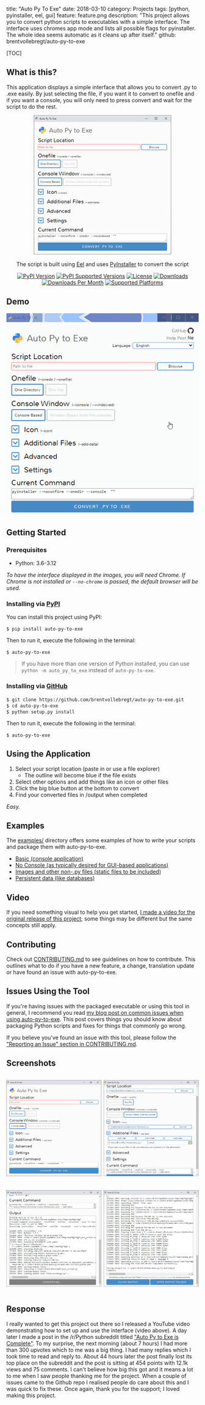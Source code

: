 title: "Auto Py To Exe"
date: 2018-03-10
category: Projects
tags: [python, pyinstaller, eel, gui]
feature: feature.png
description: "This project allows you to convert python scripts to executables with a simple interface. The interface uses chromes app mode and lists all possible flags for pyinstaller. The whole idea seems automatic as it cleans up after itself."
github: brentvollebregt/auto-py-to-exe

[TOC]

## What is this?
This application displays a simple interface that allows you to convert .py to .exe easily. By just selecting the file, if you want it to convert to onefile and if you want a console, you will only need to press convert and wait for the script to do the rest.

<div markdown="1" style="text-align: center">

![Empty interface](/posts/auto-py-to-exe/feature.png)

The script is built using [Eel](https://github.com/ChrisKnott/Eel) and uses [PyInstaller](https://pyinstaller.readthedocs.io/en/stable/index.html) to convert the script

</div>

<div style="text-align: center">
    <a href="https://pypi.org/project/auto-py-to-exe/"><img class="mt-1" style="display: inline;" src="https://img.shields.io/pypi/v/auto-py-to-exe.svg" alt="PyPI Version"></a>
    <a href="https://pypi.org/project/auto-py-to-exe/"><img class="mt-1" style="display: inline;" src="https://img.shields.io/pypi/pyversions/auto-py-to-exe.svg" alt="PyPI Supported Versions"></a>
    <a href="https://pypi.org/project/auto-py-to-exe/"><img class="mt-1" style="display: inline;" src="https://img.shields.io/pypi/l/auto-py-to-exe.svg" alt="License"></a>
    <a href="https://pepy.tech/project/auto-py-to-exe"><img class="mt-1" style="display: inline;" src="https://pepy.tech/badge/auto-py-to-exe" alt="Downloads"></a>
    <a href="https://pepy.tech/project/auto-py-to-exe"><img class="mt-1" style="display: inline;" src="https://img.shields.io/pypi/dm/auto-py-to-exe.svg" alt="Downloads Per Month"></a>
    <a href="https://pyinstaller.readthedocs.io/en/stable/requirements.html"><img class="mt-1" src="https://img.shields.io/badge/platform-windows%20%7C%20linux%20%7C%20macos-lightgrey" alt="Supported Platforms"></a>
</div>

## Demo

![auto-py-to-exe Demo](/posts/auto-py-to-exe/auto-py-to-exe-demo.gif)

## Getting Started

### Prerequisites

- Python: 3.6-3.12

_To have the interface displayed in the images, you will need Chrome. If Chrome is not installed or `--no-chrome` is passed, the default browser will be used._


### Installing via [PyPI](https://pypi.org/project/auto-py-to-exe/)

You can install this project using PyPI:

```
$ pip install auto-py-to-exe
```

Then to run it, execute the following in the terminal:

```
$ auto-py-to-exe
```

> If you have more than one version of Python installed, you can use `python -m auto_py_to_exe` instead of `auto-py-to-exe`.

### Installing via [GitHub](https://github.com/brentvollebregt/auto-py-to-exe)

```
$ git clone https://github.com/brentvollebregt/auto-py-to-exe.git
$ cd auto-py-to-exe
$ python setup.py install
```

Then to run it, execute the following in the terminal:

```
$ auto-py-to-exe
```

## Using the Application

1. Select your script location (paste in or use a file explorer)
   - The outline will become blue if the file exists
2. Select other options and add things like an icon or other files
3. Click the big blue button at the bottom to convert
4. Find your converted files in /output when completed

_Easy._

## Examples

The [examples/](https://github.com/brentvollebregt/auto-py-to-exe/tree/master/examples/) directory offers some examples of how to write your scripts and package them with auto-py-to-exe.

- [Basic (console application)](https://github.com/brentvollebregt/auto-py-to-exe/tree/master/examples/1-basic/readme.md)
- [No Console (as typically desired for GUI-based applications)](https://github.com/brentvollebregt/auto-py-to-exe/tree/master/examples/2-no-console/readme.md)
- [Images and other non-.py files (static files to be included)](https://github.com/brentvollebregt/auto-py-to-exe/tree/master/examples/3-images-and-other-non-py-files/readme.md)
- [Persistent data (like databases)](https://github.com/brentvollebregt/auto-py-to-exe/tree/master/examples/4-persistent-data/readme.md)

## Video

If you need something visual to help you get started, [I made a video for the original release of this project](https://youtu.be/OZSZHmWSOeM); some things may be different but the same concepts still apply.

## Contributing

Check out [CONTRIBUTING.md](https://github.com/brentvollebregt/auto-py-to-exe/blob/master/CONTRIBUTING.md) to see guidelines on how to contribute. This outlines what to do if you have a new feature, a change, translation update or have found an issue with auto-py-to-exe.

## Issues Using the Tool

If you're having issues with the packaged executable or using this tool in general, I recommend you read [my blog post on common issues when using auto-py-to-exe](https://nitratine.net/blog/post/issues-when-using-auto-py-to-exe/?utm_source=auto_py_to_exe&utm_medium=readme_link&utm_campaign=auto_py_to_exe_help). This post covers things you should know about packaging Python scripts and fixes for things that commonly go wrong.

If you believe you've found an issue with this tool, please follow the ["Reporting an Issue" section in CONTRIBUTING.md](https://github.com/brentvollebregt/auto-py-to-exe/blob/master/CONTRIBUTING.md#reporting-an-issue).

## Screenshots


<div markdown="1" style="display: grid; grid-template-columns: 1fr 1fr; grid-gap: 6px">

[![Empty interface](/posts/auto-py-to-exe/empty-interface.png)](/posts/auto-py-to-exe/empty-interface.png)

[![Filled out](/posts/auto-py-to-exe/filled-out.png)](/posts/auto-py-to-exe/filled-out.png)

[![Converting](/posts/auto-py-to-exe/converting.png)](/posts/auto-py-to-exe/converting.png)

[![Completed](/posts/auto-py-to-exe/completed.png)](/posts/auto-py-to-exe/completed.png)
    
</div>

## Response
I really wanted to get this project out there so I released a YouTube video demonstrating how to set up and use the interface (video above). A day later I made a post in the /r/Python subreddit titled ["Auto Py to Exe is Complete"](https://www.reddit.com/r/Python/comments/84kwb8/auto_py_to_exe_is_complete/).
To my surprise, the next morning (about 7 hours) I had more than 300 upvotes which to me was a big thing. I had many replies which I took time to read and reply to. About 44 hours later the post finally lost its top place on the subreddit and the post is sitting at 454 points with 12.1k views and 75 comments.
I can't believe how big this got and it means a lot to me when I saw people thanking me for the project. When a couple of issues came to the Github repo I realised people do care about this and I was quick to fix these.
Once again, thank you for the support; I loved making this project.
